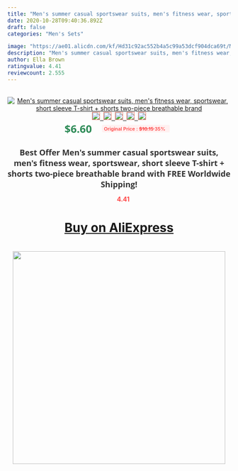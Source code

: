 ```yaml
---
title: "Men's summer casual sportswear suits, men's fitness wear, sportswear, short sleeve T-shirt + shorts two-piece breathable brand"
date: 2020-10-28T09:40:36.892Z
draft: false
categories: "Men's Sets"

image: "https://ae01.alicdn.com/kf/Hd31c92ac552b4a5c99a53dcf904dca69t/Men-s-summer-casual-sportswear-suits-men-s-fitness-wear-sportswear-short-sleeve-T-shirt-shorts.jpg"
description: "Men's summer casual sportswear suits, men's fitness wear, sportswear, short sleeve T-shirt + shorts two-piece breathable brand"
author: Ella Brown
ratingvalue: 4.41
reviewcount: 2.555
---
```

<br>
<div style="text-align: center;">
<a href="https://s.click.aliexpress.com/e/_A1WH97" target="_blank" rel="nofollow noopener noreferrer"><img alt="Men's summer casual sportswear suits, men's fitness wear, sportswear, short sleeve T-shirt + shorts two-piece breathable brand" class="magnifier-image" src="https://ae01.alicdn.com/kf/Hd31c92ac552b4a5c99a53dcf904dca69t/Men-s-summer-casual-sportswear-suits-men-s-fitness-wear-sportswear-short-sleeve-T-shirt-shorts.jpg_640x640.jpg">
<br>
<img style="border:1px solid salmon" src="https://ae01.alicdn.com/kf/Hd31c92ac552b4a5c99a53dcf904dca69t/Men-s-summer-casual-sportswear-suits-men-s-fitness-wear-sportswear-short-sleeve-T-shirt-shorts.jpg_120x120.jpg">&nbsp;&nbsp;<img style="border:1px solid salmon" src="https://ae01.alicdn.com/kf/H96994e64da394bab903f59cc0936d787G/Men-s-summer-casual-sportswear-suits-men-s-fitness-wear-sportswear-short-sleeve-T-shirt-shorts.jpg_120x120.jpg">&nbsp;&nbsp;<img style="border:1px solid salmon" src="https://ae01.alicdn.com/kf/H1f6db2a436a74504bbcd6eb4d822591bL/Men-s-summer-casual-sportswear-suits-men-s-fitness-wear-sportswear-short-sleeve-T-shirt-shorts.jpg_120x120.jpg">&nbsp;&nbsp;<img style="border:1px solid salmon" src="https://ae01.alicdn.com/kf/Haf6ac6d1b186444e856b5a1ae5445f42G/Men-s-summer-casual-sportswear-suits-men-s-fitness-wear-sportswear-short-sleeve-T-shirt-shorts.jpg_120x120.jpg">&nbsp;&nbsp;<img style="border:1px solid salmon" src="https://ae01.alicdn.com/kf/H24b3d4cba32e4a4aa18f3bfecb9e9125U/Men-s-summer-casual-sportswear-suits-men-s-fitness-wear-sportswear-short-sleeve-T-shirt-shorts.jpg_120x120.jpg"></a></div><br0>
<div style="text-align: center;"><span style="background-color: white; border: 0px; box-sizing: border-box; color: seagreen; display: inline-block; font-family: &quot;open sans&quot; , &quot;arial&quot; , &quot;helvetica&quot; , sans-serif , &quot;heiti&quot;; font-size: 24px; font-stretch: inherit; font-weight: 700; line-height: inherit; margin: 0px 10px 0px 0px; padding: 0px; vertical-align: middle;">$6.60 </span>
<span style="background: rgb(255 , 241 , 241); border-radius: 3px; border: 0px; box-sizing: border-box; color: #ff4747; display: inline-block; font-family: inherit; font-size: 12px; font-stretch: inherit; font-style: inherit; font-variant: inherit; font-weight: 600; line-height: inherit; margin: 0px; padding: 2px 5px; transform: scale(0.9); vertical-align: middle;">Original Price : <b style="text-decoration: line-through;">$10.15 </b> 35%&nbsp;&nbsp;</span></div>
<h1 style="color: #333333; display: inline-block; font-family: &quot;open sans&quot; , &quot;arial&quot; , &quot;helvetica&quot; , sans-serif , &quot;heiti&quot;; font-size: 18px; font-stretch: inherit; font-weight: 700; text-align: center;">Best Offer Men's summer casual sportswear suits, men's fitness wear, sportswear, short sleeve T-shirt + shorts two-piece breathable brand with FREE Worldwide Shipping!</h1>
<div style="color: #ff4747; text-align: center;">
<img src="https://4.bp.blogspot.com/-M0ZcTcb-5uY/XleCXlxnR4I/AAAAAAAAAEc/OrjgMkXV1oMQFaCRZj5HQwOCBcu3w1FegCPcBGAYYCw/s1600/star.png" style="height: 15px;">&nbsp;<b>4.41</b></div>
<div class="button_cont" align="center"><a class="buynow_a" href="https://s.click.aliexpress.com/e/_A1WH97" target="_blank" rel="nofollow noopener noreferrer"><H1>Buy on AliExpress</H1></a></div><br>
<div class="separator" style="clear: both; text-align: center;">
<img src="https://lh3.googleusercontent.com/-pTy5HemUv9M/XlePHvY0dAI/AAAAAAAAAE4/0nX5iRUoIWY8eMW9Dpxeirr157OZliDIgCLcBGAsYHQ/s1600/badge.gif" width="480">
</div>
